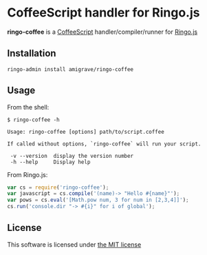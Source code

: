 CoffeeScript handler for Ringo.js
=================================

**ringo-coffee** is a [CoffeeScript](http://coffeescript.org) handler/compiler/runner for [Ringo.js](http://ringojs.org)

Installation
------------

    ringo-admin install amigrave/ringo-coffee

Usage
-----

From the shell:

    $ ringo-coffee -h

    Usage: ringo-coffee [options] path/to/script.coffee

    If called without options, `ringo-coffee` will run your script.

     -v --version  display the version number
     -h --help     Display help

From Ringo.js:

```javascript
var cs = require('ringo-coffee');
var javascript = cs.compile('(name)-> "Hello #{name}"');
var pows = cs.eval('[Math.pow num, 3 for num in [2,3,4]]');
cs.run('console.dir "-> #{i}" for i of global');
```

License
-------

This software is licensed under [the MIT license](http://opensource.org/licenses/MIT)
